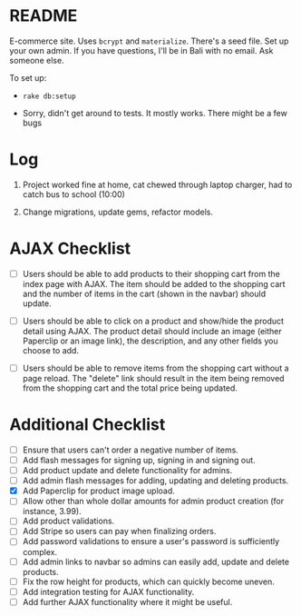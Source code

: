 # README

E-commerce site. Uses `bcrypt` and `materialize`. There's a seed file. Set up your own admin. If you have questions, I'll be in Bali with no email. Ask someone else.

To set up:

* `rake db:setup`

* Sorry, didn't get around to tests. It mostly works. There might be a few bugs

# Log
  1. Project worked fine at home, cat chewed through laptop charger, had to catch bus to school (10:00)

  2. Change migrations, update gems, refactor models.

# AJAX Checklist

- [ ] Users should be able to add products to their shopping cart from the index page with AJAX. The item should be added to the shopping cart and the number of items in the cart (shown in the navbar) should update.

- [ ] Users should be able to click on a product and show/hide the product detail using AJAX. The product detail should include an image (either Paperclip or an image link), the description, and any other fields you choose to add.

- [ ] Users should be able to remove items from the shopping cart without a page reload. The "delete" link should result in the item being removed from the shopping cart and the total price being updated.

# Additional Checklist

- [ ] Ensure that users can't order a negative number of items.
- [ ] Add flash messages for signing up, signing in and signing out.
- [ ] Add product update and delete functionality for admins.
- [ ] Add admin flash messages for adding, updating and deleting products.
- [x] Add Paperclip for product image upload.
- [ ] Allow other than whole dollar amounts for admin product creation
      (for   instance, 3.99).
- [ ] Add product validations.
- [ ] Add Stripe so users can pay when finalizing orders.
- [ ] Add password validations to ensure a user's password is sufficiently complex.
- [ ] Add admin links to navbar so admins can easily add, update and delete products.
- [ ] Fix the row height for products, which can quickly become uneven.
- [ ] Add integration testing for AJAX functionality.
- [ ] Add further AJAX functionality where it might be useful.
